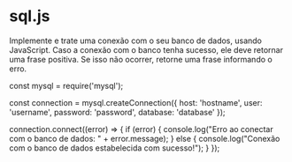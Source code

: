 # sql.js

Implemente e trate uma conexão com o seu banco de dados, usando JavaScript. Caso a conexão com o banco tenha sucesso, ele deve retornar uma frase positiva. Se isso não ocorrer, retorne uma frase informando o erro.

const mysql = require('mysql');

const connection = mysql.createConnection({
    host: 'hostname',
    user: 'username',
    password: 'password',
    database: 'database'
});

connection.connect((error) => {
    if (error) {
        console.log("Erro ao conectar com o banco de dados: " + error.message);
    } else {
        console.log("Conexão com o banco de dados estabelecida com sucesso!");
    }
});
